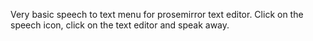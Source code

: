 Very basic speech to text menu for prosemirror text editor. Click on the speech icon, click on the text editor and speak away. 

